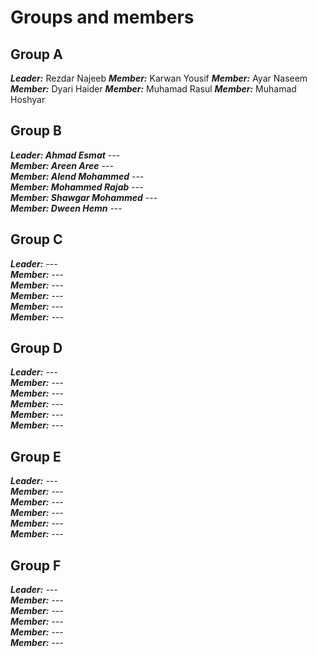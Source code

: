 # Groups and members

## Group A

<b><i>Leader:</i></b> Rezdar Najeeb
<b><i>Member:</i></b> Karwan Yousif
<b><i>Member:</i></b> Ayar Naseem
<b><i>Member:</i></b> Dyari Haider
<b><i>Member:</i></b> Muhamad Rasul
<b><i>Member:</i></b> Muhamad Hoshyar

## Group B

<b><i>Leader: Ahmad Esmat</i></b> ---  
<b><i>Member: Areen Aree</i></b> ---  
<b><i>Member: Alend Mohammed</i></b> ---  
<b><i>Member: Mohammed Rajab</i></b> ---  
<b><i>Member: Shawgar Mohammed</i></b> ---  
<b><i>Member: Dween Hemn</i></b> ---

## Group C

<b><i>Leader:</i></b> ---  
<b><i>Member:</i></b> ---  
<b><i>Member:</i></b> ---  
<b><i>Member:</i></b> ---  
<b><i>Member:</i></b> ---  
<b><i>Member:</i></b> ---

## Group D

<b><i>Leader:</i></b> ---  
<b><i>Member:</i></b> ---  
<b><i>Member:</i></b> ---  
<b><i>Member:</i></b> ---  
<b><i>Member:</i></b> ---  
<b><i>Member:</i></b> ---

## Group E

<b><i>Leader:</i></b> ---  
<b><i>Member:</i></b> ---  
<b><i>Member:</i></b> ---  
<b><i>Member:</i></b> ---  
<b><i>Member:</i></b> ---  
<b><i>Member:</i></b> ---

## Group F

<b><i>Leader:</i></b> ---  
<b><i>Member:</i></b> ---  
<b><i>Member:</i></b> ---  
<b><i>Member:</i></b> ---  
<b><i>Member:</i></b> ---  
<b><i>Member:</i></b> ---  
<br/>
<br/>
<br/>
<br/>
<br/>

<!-- ![Groups](groups.jpg) -->
